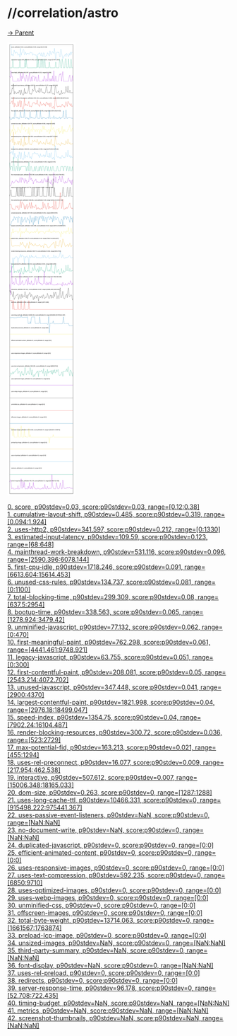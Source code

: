 
# //correlation/astro

[→ Parent](../..)

![PLOT: correlation](./correlation.svg)

[0. score, p90stdev=0.03, score:p90stdev=0.03, range=[0.12:0.38]](../../meta/score/samples/astro)  
[1. cumulative-layout-shift, p90stdev=0.485, score:p90stdev=0.319, range=[0.094:1.924]](../../cumulative-layout-shift/samples/astro/)  
[2. uses-http2, p90stdev=341.597, score:p90stdev=0.212, range=[0:1330]](../../uses-http2/samples/astro/)  
[3. estimated-input-latency, p90stdev=109.59, score:p90stdev=0.123, range=[68:648]](../../estimated-input-latency/samples/astro/)  
[4. mainthread-work-breakdown, p90stdev=531.116, score:p90stdev=0.096, range=[2590.396:6078.144]](../../mainthread-work-breakdown/samples/astro/)  
[5. first-cpu-idle, p90stdev=1718.246, score:p90stdev=0.091, range=[6613.604:15614.453]](../../first-cpu-idle/samples/astro/)  
[6. unused-css-rules, p90stdev=134.737, score:p90stdev=0.081, range=[0:1100]](../../unused-css-rules/samples/astro/)  
[7. total-blocking-time, p90stdev=299.309, score:p90stdev=0.08, range=[637.5:2954]](../../total-blocking-time/samples/astro/)  
[8. bootup-time, p90stdev=338.563, score:p90stdev=0.065, range=[1278.924:3479.42]](../../bootup-time/samples/astro/)  
[9. unminified-javascript, p90stdev=77.132, score:p90stdev=0.062, range=[0:470]](../../unminified-javascript/samples/astro/)  
[10. first-meaningful-paint, p90stdev=762.298, score:p90stdev=0.061, range=[4441.461:9748.921]](../../first-meaningful-paint/samples/astro/)  
[11. legacy-javascript, p90stdev=63.755, score:p90stdev=0.051, range=[0:300]](../../legacy-javascript/samples/astro/)  
[12. first-contentful-paint, p90stdev=208.081, score:p90stdev=0.05, range=[2543.214:4072.702]](../../first-contentful-paint/samples/astro/)  
[13. unused-javascript, p90stdev=347.448, score:p90stdev=0.041, range=[2900:4370]](../../unused-javascript/samples/astro/)  
[14. largest-contentful-paint, p90stdev=1821.998, score:p90stdev=0.04, range=[2976.18:18499.047]](../../largest-contentful-paint/samples/astro/)  
[15. speed-index, p90stdev=1354.75, score:p90stdev=0.04, range=[7902.24:16104.487]](../../speed-index/samples/astro/)  
[16. render-blocking-resources, p90stdev=300.72, score:p90stdev=0.036, range=[523:2729]](../../render-blocking-resources/samples/astro/)  
[17. max-potential-fid, p90stdev=163.213, score:p90stdev=0.021, range=[455:1294]](../../max-potential-fid/samples/astro/)  
[18. uses-rel-preconnect, p90stdev=16.077, score:p90stdev=0.009, range=[217.954:462.538]](../../uses-rel-preconnect/samples/astro/)  
[19. interactive, p90stdev=507.612, score:p90stdev=0.007, range=[15006.348:18165.033]](../../interactive/samples/astro/)  
[20. dom-size, p90stdev=0.263, score:p90stdev=0, range=[1287:1288]](../../dom-size/samples/astro/)  
[21. uses-long-cache-ttl, p90stdev=10466.331, score:p90stdev=0, range=[915498.222:975441.367]](../../uses-long-cache-ttl/samples/astro/)  
[22. uses-passive-event-listeners, p90stdev=NaN, score:p90stdev=0, range=[NaN:NaN]](../../uses-passive-event-listeners/samples/astro/)  
[23. no-document-write, p90stdev=NaN, score:p90stdev=0, range=[NaN:NaN]](../../no-document-write/samples/astro/)  
[24. duplicated-javascript, p90stdev=0, score:p90stdev=0, range=[0:0]](../../duplicated-javascript/samples/astro/)  
[25. efficient-animated-content, p90stdev=0, score:p90stdev=0, range=[0:0]](../../efficient-animated-content/samples/astro/)  
[26. uses-responsive-images, p90stdev=0, score:p90stdev=0, range=[0:0]](../../uses-responsive-images/samples/astro/)  
[27. uses-text-compression, p90stdev=592.235, score:p90stdev=0, range=[6850:9710]](../../uses-text-compression/samples/astro/)  
[28. uses-optimized-images, p90stdev=0, score:p90stdev=0, range=[0:0]](../../uses-optimized-images/samples/astro/)  
[29. uses-webp-images, p90stdev=0, score:p90stdev=0, range=[0:0]](../../uses-webp-images/samples/astro/)  
[30. unminified-css, p90stdev=0, score:p90stdev=0, range=[0:0]](../../unminified-css/samples/astro/)  
[31. offscreen-images, p90stdev=0, score:p90stdev=0, range=[0:0]](../../offscreen-images/samples/astro/)  
[32. total-byte-weight, p90stdev=13714.063, score:p90stdev=0, range=[1661567:1763874]](../../total-byte-weight/samples/astro/)  
[33. preload-lcp-image, p90stdev=0, score:p90stdev=0, range=[0:0]](../../preload-lcp-image/samples/astro/)  
[34. unsized-images, p90stdev=NaN, score:p90stdev=0, range=[NaN:NaN]](../../unsized-images/samples/astro/)  
[35. third-party-summary, p90stdev=NaN, score:p90stdev=0, range=[NaN:NaN]](../../third-party-summary/samples/astro/)  
[36. font-display, p90stdev=NaN, score:p90stdev=0, range=[NaN:NaN]](../../font-display/samples/astro/)  
[37. uses-rel-preload, p90stdev=0, score:p90stdev=0, range=[0:0]](../../uses-rel-preload/samples/astro/)  
[38. redirects, p90stdev=0, score:p90stdev=0, range=[0:0]](../../redirects/samples/astro/)  
[39. server-response-time, p90stdev=96.178, score:p90stdev=0, range=[52.708:722.435]](../../server-response-time/samples/astro/)  
[40. timing-budget, p90stdev=NaN, score:p90stdev=NaN, range=[NaN:NaN]](../../timing-budget/samples/astro/)  
[41. metrics, p90stdev=NaN, score:p90stdev=NaN, range=[NaN:NaN]](../../metrics/samples/astro/)  
[42. screenshot-thumbnails, p90stdev=NaN, score:p90stdev=NaN, range=[NaN:NaN]](../../screenshot-thumbnails/samples/astro/)  
